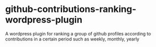 # github-contributions-ranking-wordpress-plugin
A wordpress plugin for ranking a group of github profiles according to contributions in a certain period such as weekly, monthly, yearly
